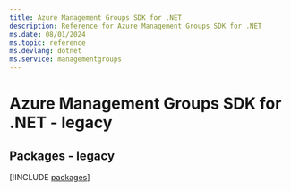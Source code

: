 ```yaml
---
title: Azure Management Groups SDK for .NET
description: Reference for Azure Management Groups SDK for .NET
ms.date: 08/01/2024
ms.topic: reference
ms.devlang: dotnet
ms.service: managementgroups
---
```

# Azure Management Groups SDK for .NET - legacy
## Packages - legacy
[!INCLUDE [packages](management-groups-index.md)]